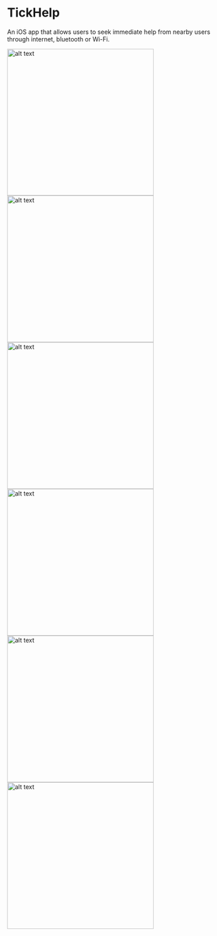 # TickHelp

An iOS app that allows users to seek immediate help from nearby users through internet, bluetooth or Wi-Fi.

<img src="https://github.com/arieeel1110/TickHelp/blob/master/TickHelp/TickHelp/IMG_6086.PNG" alt="alt text" width="340">
<img src="https://github.com/arieeel1110/TickHelp/blob/master/TickHelp/TickHelp/IMG_6087.PNG" alt="alt text" width="340">
<img src="https://github.com/arieeel1110/TickHelp/blob/master/TickHelp/TickHelp/IMG_6933.PNG" alt="alt text" width="340">
<img src="https://github.com/arieeel1110/TickHelp/blob/master/TickHelp/TickHelp/IMG_9885.PNG" alt="alt text" width="340">
<img src="https://github.com/arieeel1110/TickHelp/blob/master/TickHelp/TickHelp/IMG_6081.PNG" alt="alt text" width="340">
<img src="https://github.com/arieeel1110/TickHelp/blob/master/TickHelp/TickHelp/IMG_6115.PNG" alt="alt text" width="340">
